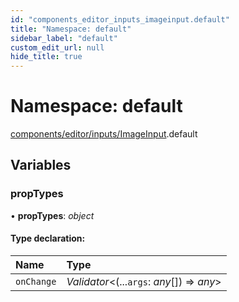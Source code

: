 ```yaml
---
id: "components_editor_inputs_imageinput.default"
title: "Namespace: default"
sidebar_label: "default"
custom_edit_url: null
hide_title: true
---
```


# Namespace: default

[components/editor/inputs/ImageInput](components_editor_inputs_imageinput.md).default

## Variables

### propTypes

• **propTypes**: *object*

#### Type declaration:

Name | Type |
:------ | :------ |
`onChange` | *Validator*<(...`args`: *any*[]) => *any*\> |
